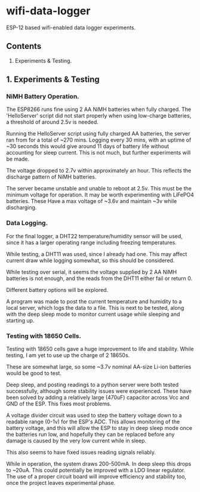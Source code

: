 # wifi-data-logger

ESP-12 based wifi-enabled data logger experiments.

## Contents

1. Experiments & Testing.

## 1. Experiments & Testing

### NiMH Battery Operation.

The ESP8266 runs fine using 2 AA NiMH batteries when fully charged. The 'HelloServer' script did not start properly when using low-charge batteries, a threshold of around 2.5v is needed.

Running the HelloServer script using fully charged AA batteries, the server ran from for a total of ~270 mins. Logging every 30 mins, with an uptime of ~30 seconds this would give around 11 days of battery life without accounting for sleep current. This is not much, but further experiments will be made.

The voltage dropped to 2.7v within approximately an hour. This reflects the discharge pattern of NiMH batteries.

The server became unstable and unable to reboot at 2.5v. This must be the minimum voltage for operation. It may be worth experimenting with LiFePO4 batteries. These Have a max voltage of ~3.6v and maintain ~3v while discharging.

### Data Logging.

For the final logger, a DHT22 temperature/humidity sensor will be used, since it has a larger operating range including freezing temperatures.

While testing, a DHT11 was used, since I already had one. This may affect current draw while logging somewhat, so this should be considered.

While testing over serial, it seems the voltage supplied by 2 AA NiMH batteries is not enough, and the reads from the DHT11 either fail or return 0.

Different battery options will be explored.

A program was made to post the current temperature and humidity to a local server, which logs the data to a file. This is next to be tested, along with the deep sleep mode to monitor current usage while sleeping and starting up.

### Testing with 18650 Cells.

Testing with 18650 cells gave a huge improvement to life and stability. While testing, I am yet to use up the charge of 2 18650s.

These are somewhat large, so some ~3.7v nominal AA-size Li-ion batteries would be good to test.

Deep sleep, and posting readings to a python server were both tested successfully, although some stability issues were experienced.
These have been solved by adding a relatively large (470uF) capacitor across Vcc and GND of the ESP. This fixes most problems.

A voltage divider circuit was used to step the battery voltage down to a readable range (0-1v) for the ESP's ADC. This allows monitoring of the battery voltage, and this will allow the ESP to stay in deep sleep mode once the batteries run low, and hopefully they can be replaced before any damage is caused by the very low current while in sleep.

This also seems to have fixed issues reading signals reliably.

While in operation, the system draws 200-500mA. In deep sleep this drops to ~20uA. This could potentially be improved with a LDO linear regulator. The use of a proper circuit board will improve efficiency and stability too, once the project leaves experimental phase.
